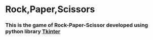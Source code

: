# Rock,Paper,Scissors

### This is the game of Rock-Paper-Scissor developed using python library [Tkinter](https://docs.python.org/3/library/tkinter.html)

